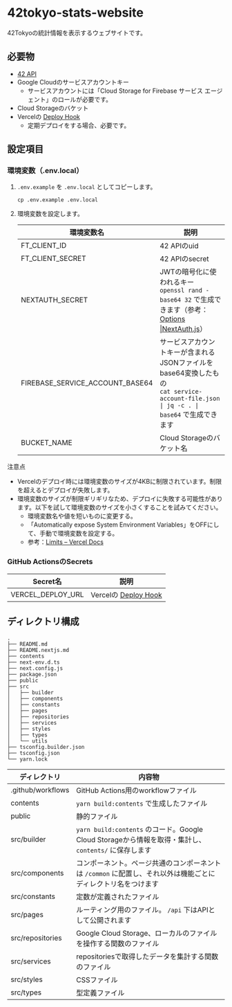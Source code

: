 # 42tokyo-stats-website

42Tokyoの統計情報を表示するウェブサイトです。

## 必要物

- [42 API](https://api.intra.42.fr/apidoc)
- Google Cloudのサービスアカウントキー
  - サービスアカウントには「Cloud Storage for Firebase サービス エージェント」のロールが必要です。
- Cloud Storageのバケット
- Vercelの [Deploy Hook](https://vercel.com/docs/concepts/git/deploy-hooks)
  - 定期デプロイをする場合、必要です。

## 設定項目

### 環境変数（.env.local）

1. `.env.example` を `.env.local` としてコピーします。

   ```
   cp .env.example .env.local
   ```

1. 環境変数を設定します。

   | 環境変数名                      | 説明                                                         |
   | ------------------------------- | ------------------------------------------------------------ |
   | FT_CLIENT_ID                    | 42 APIのuid                                                  |
   | FT_CLIENT_SECRET                | 42 APIのsecret                                               |
   | NEXTAUTH_SECRET                 | JWTの暗号化に使われるキー<br />`openssl rand -base64 32` で生成できます（参考：[Options \|NextAuth\.js](https://next-auth.js.org/configuration/options#secret)） |
   | FIREBASE_SERVICE_ACCOUNT_BASE64 | サービスアカウントキーが含まれるJSONファイルをbase64変換したもの<br />`cat service-account-file.json \| jq -c . \| base64` で生成できます |
   | BUCKET_NAME                     | Cloud Storageのバケット名                                    |

注意点

- Vercelのデプロイ時には環境変数のサイズが4KBに制限されています。制限を超えるとデプロイが失敗します。
- 環境変数のサイズが制限ギリギリなため、デプロイに失敗する可能性があります。以下を試して環境変数のサイズを小さくすることを試みてください。
  - 環境変数名や値を短いものに変更する。
  - 「Automatically expose System Environment Variables」をOFFにして、手動で環境変数を設定する。
  - 参考：[Limits – Vercel Docs](https://vercel.com/docs/concepts/limits/overview#environment-variables)

### GitHub ActionsのSecrets

| Secret名          | 説明                                                         |
| ----------------- | ------------------------------------------------------------ |
| VERCEL_DEPLOY_URL | Vercelの [Deploy Hook](https://vercel.com/docs/concepts/git/deploy-hooks) |

## ディレクトリ構成

```
.
├── README.md
├── README.nextjs.md
├── contents
├── next-env.d.ts
├── next.config.js
├── package.json
├── public
├── src
│   ├── builder
│   ├── components
│   ├── constants
│   ├── pages
│   ├── repositories
│   ├── services
│   ├── styles
│   ├── types
│   └── utils
├── tsconfig.builder.json
├── tsconfig.json
└── yarn.lock
```

| ディレクトリ      | 内容物                                                       |
| ----------------- | ------------------------------------------------------------ |
| .github/workflows | GitHub Actions用のworkflowファイル                           |
| contents          | `yarn build:contents` で生成したファイル                     |
| public            | 静的ファイル                                                 |
| src/builder       | `yarn build:contents` のコード。Google Cloud Storageから情報を取得・集計し、`contents/` に保存します |
| src/components    | コンポーネント。ページ共通のコンポーネントは `/common` に配置し、それ以外は機能ごとにディレクトリ名をつけます |
| src/constants     | 定数が定義されたファイル                                     |
| src/pages         | ルーティング用のファイル。 `/api` 下はAPIとして公開されます  |
| src/repositories  | Google Cloud Storage、ローカルのファイルを操作する関数のファイル |
| src/services      | repositoriesで取得したデータを集計する関数のファイル         |
| src/styles        | CSSファイル                                                  |
| src/types         | 型定義ファイル                                               |
